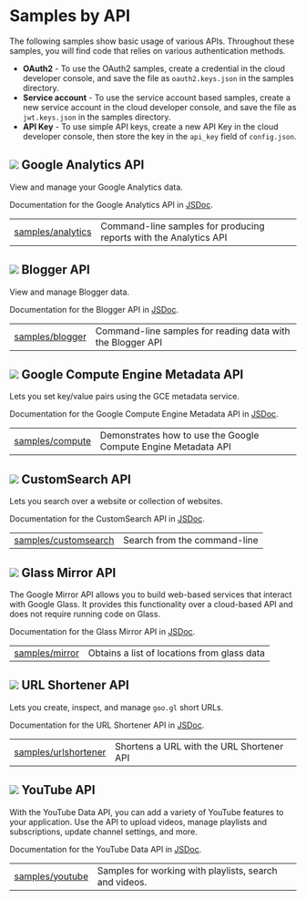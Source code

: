 # Samples by API
The following samples show basic usage of various APIs. Throughout these samples, you will find code that relies on various authentication methods.
- **OAuth2** - To use the OAuth2 samples, create a credential in the cloud developer console, and save the file as `oauth2.keys.json` in the samples directory.
- **Service account** - To use the service account based samples, create a new service account in the cloud developer console, and save the file as `jwt.keys.json` in the samples directory.
- **API Key** - To use simple API keys, create a new API Key in the cloud developer console, then store the key in the `api_key` field of `config.json`.


## ![](http://www.google.com/images/icons/product/analytics-32.png) Google Analytics API

View and manage your Google Analytics data.

Documentation for the Google Analytics API in
[JSDoc](http://google.github.io/google-api-nodejs-client/classes/_apis_analytics_v3_.analytics.html).

<table>
  <tr>
    <td><a href="analytics">samples/analytics</a></td>
    <td>Command-line samples for producing reports with the Analytics API</td>
  </tr>
</table>

## ![](http://www.google.com/images/icons/product/blogger-32.png) Blogger API

View and manage Blogger data.

Documentation for the Blogger API in
[JSDoc](http://google.github.io/google-api-nodejs-client/classes/_apis_blogger_v3_.blogger.html).

<table>
  <tr>
    <td><a href="blogger">samples/blogger</a></td>
    <td>Command-line samples for reading data with the Blogger API</td>
  </tr>
</table>

## ![](https://www.google.com/images/icons/product/compute_engine-32.png) Google Compute Engine Metadata API

Lets you set key/value pairs using the GCE metadata service.

Documentation for the Google Compute Engine Metadata API in
[JSDoc](http://google.github.io/google-api-nodejs-client/classes/_apis_compute_v1_.compute.html).

<table>
  <tr>
    <td><a href="coordinate">samples/compute</a></td>
    <td>Demonstrates how to use the Google Compute Engine Metadata API</td>
  </tr>
</table>

## ![](http://www.google.com/images/icons/product/customsearch-32.png) CustomSearch API

Lets you search over a website or collection of websites.

Documentation for the CustomSearch API in
[JSDoc](http://google.github.io/google-api-nodejs-client/classes/_apis_customsearch_v1_.customsearch.html).

<table>
  <tr>
    <td><a href="customsearch">samples/customsearch</a></td>
    <td>Search from the command-line</td>
  </tr>
</table>


## ![](http://www.google.com/images/icons/product/search-32.png) Glass Mirror API

The Google Mirror API allows you to build web-based services that interact with Google Glass. It provides this functionality over a cloud-based API and does not require running code on Glass.

Documentation for the Glass Mirror API in
[JSDoc](http://google.github.io/google-api-nodejs-client/classes/_apis_mirror_v1_.mirror.html).

<table>
  <tr>
    <td><a href="mirror">samples/mirror</a></td>
    <td>Obtains a list of locations from glass data</td>
  </tr>
</table>

## ![](http://www.google.com/images/icons/product/shortlinks-32.png) URL Shortener API

Lets you create, inspect, and manage `goo.gl` short URLs.

Documentation for the URL Shortener API in
[JSDoc](http://google.github.io/google-api-nodejs-client/classes/_apis_urlshortener_v1_.urlshortener.html).

<table>
  <tr>
    <td><a href="urlshortener">samples/urlshortener</a></td>
    <td>Shortens a URL with the URL Shortener API</td>
  </tr>
</table>


## ![](http://www.google.com/images/icons/product/youtube-32.png) YouTube API

With the YouTube Data API, you can add a variety of YouTube features to your application. Use the API to upload videos, manage playlists and subscriptions, update channel settings, and more.

Documentation for the YouTube Data API in
[JSDoc](http://google.github.io/google-api-nodejs-client/classes/_apis_youtube_v3_.youtube.html).

<table>
  <tr>
    <td><a href="youtube">samples/youtube</a></td>
    <td>Samples for working with playlists, search and videos.</td>
  </tr>
</table>
